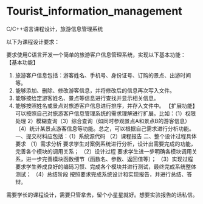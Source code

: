 # Tourist_information_management
C/C++语言课程设计，旅游信息管理系统

以下为课程设计要求：

要求使用C语言开发一个简单的旅游客户信息管理系统，实现以下基本功能：
【基本功能】
1.	旅游客户信息包括：游客姓名、手机号、身份证号、订购的景点、出游时间等。
2.	能够添加、删除、修改游客信息，并将修改后的信息再次写入文件。
3.	能够按给定游客姓名、景点等信息进行查找并显示相关信息。
4.	能够按照姓名或景点对旅游客户信息进行排序，并存入文件中。
【扩展功能】
可以按照自己对旅游客户信息管理系统的需求理解进行扩展。比如：（1）权限处理 2）模糊查询（3）综合查询（如同时参观景点A和景点B的游客信息）（4）统计某景点游客信息等功能。总之，可以根据自己需求进行分析功能。
一、提交材料应包括：（1）系统源代码 （2）课程报告
二、整个设计过程具体要求
（1）需求分析 要求学生对案例系统进行分析，设计出需要完成的功能，完善各个模块的调用关系；
（2）设计过程 要求学生进一步明确各模块调用关系，进一步完善模块函数细节（函数名、参数、返回值等）；
（3）实现过程 要求学生养成良好的编码习惯、完成各个模块并进行测试，最终完成系统整体测试；
（4）总结阶段 按照要求完成系统设计和实现报告，并进行总结、答辩。

需要学长的课程设计，需要只管拿去，留个小星星就好。想要实验报告的话私信。
